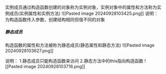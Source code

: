 实例成员通过构造函数创建的对象称为实例对象，实例对象中的属性和方法称为实例成员(实例属性和实例方法)
![[Pasted image 20240928103425.png]]
说明：为构造函数传入参数，创建结构相同但值不同的对象



##### 静态成员
构造函数的属性和方法被称为静态成员(静态属性和静态方法)
![[Pasted image 20240928103627.png]]

说明：
1.静态成员只能构造函数来访问
2.静态方法中的this指向构造函数
![[Pasted image 20240928103716.png]]